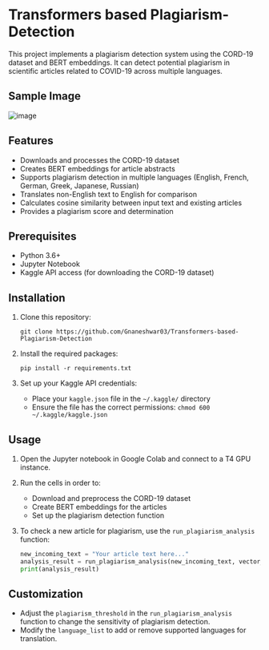 # Transformers based Plagiarism-Detection

This project implements a plagiarism detection system using the CORD-19 dataset and BERT embeddings. It can detect potential plagiarism in scientific articles related to COVID-19 across multiple languages.

## Sample Image

![image](https://github.com/Gnaneshwar03/Plagiarism-Detection/assets/107243397/11c25dd3-5c08-43d8-934a-86d5d6e38fe0)

## Features

- Downloads and processes the CORD-19 dataset
- Creates BERT embeddings for article abstracts
- Supports plagiarism detection in multiple languages (English, French, German, Greek, Japanese, Russian)
- Translates non-English text to English for comparison
- Calculates cosine similarity between input text and existing articles
- Provides a plagiarism score and determination

## Prerequisites

- Python 3.6+
- Jupyter Notebook
- Kaggle API access (for downloading the CORD-19 dataset)

## Installation

1. Clone this repository:
   ```
   git clone https://github.com/Gnaneshwar03/Transformers-based-Plagiarism-Detection
   ```

2. Install the required packages:
   ```
   pip install -r requirements.txt
   ```

3. Set up your Kaggle API credentials:
   - Place your `kaggle.json` file in the `~/.kaggle/` directory
   - Ensure the file has the correct permissions: `chmod 600 ~/.kaggle/kaggle.json`

## Usage

1. Open the Jupyter notebook in Google Colab and connect to a T4 GPU instance.

2. Run the cells in order to:
   - Download and preprocess the CORD-19 dataset
   - Create BERT embeddings for the articles
   - Set up the plagiarism detection function

3. To check a new article for plagiarism, use the `run_plagiarism_analysis` function:

   ```python
   new_incoming_text = "Your article text here..."
   analysis_result = run_plagiarism_analysis(new_incoming_text, vector_index, plagiarism_threshold=0.8)
   print(analysis_result)
   ```

## Customization

- Adjust the `plagiarism_threshold` in the `run_plagiarism_analysis` function to change the sensitivity of plagiarism detection.
- Modify the `language_list` to add or remove supported languages for translation.
